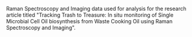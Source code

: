 Raman Spectroscopy and Imaging data used for analysis for the research article titled "Tracking Trash to Treasure: In situ monitoring of Single Microbial Cell Oil biosynthesis from Waste Cooking Oil using Raman Spectroscopy and Imaging".
